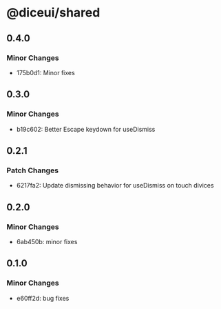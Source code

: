 # @diceui/shared

## 0.4.0

### Minor Changes

- 175b0d1: Minor fixes

## 0.3.0

### Minor Changes

- b19c602: Better Escape keydown for useDismiss

## 0.2.1

### Patch Changes

- 6217fa2: Update dismissing behavior for useDismiss on touch divices

## 0.2.0

### Minor Changes

- 6ab450b: minor fixes

## 0.1.0

### Minor Changes

- e60ff2d: bug fixes
